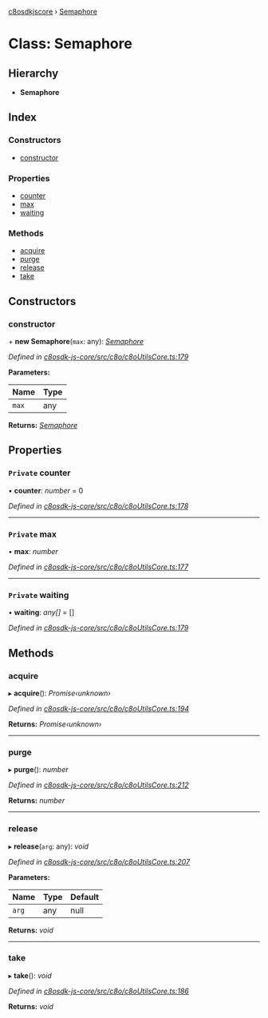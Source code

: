 [c8osdkjscore](../README.md) › [Semaphore](semaphore.md)

# Class: Semaphore

## Hierarchy

* **Semaphore**

## Index

### Constructors

* [constructor](semaphore.md#constructor)

### Properties

* [counter](semaphore.md#private-counter)
* [max](semaphore.md#private-max)
* [waiting](semaphore.md#private-waiting)

### Methods

* [acquire](semaphore.md#acquire)
* [purge](semaphore.md#purge)
* [release](semaphore.md#release)
* [take](semaphore.md#take)

## Constructors

###  constructor

\+ **new Semaphore**(`max`: any): *[Semaphore](semaphore.md)*

*Defined in [c8osdk-js-core/src/c8o/c8oUtilsCore.ts:179](https://github.com/convertigo/c8osdk-angular/blob/9ef7bf8/src/c8o/c8oUtilsCore.ts#L179)*

**Parameters:**

Name | Type |
------ | ------ |
`max` | any |

**Returns:** *[Semaphore](semaphore.md)*

## Properties

### `Private` counter

• **counter**: *number* = 0

*Defined in [c8osdk-js-core/src/c8o/c8oUtilsCore.ts:178](https://github.com/convertigo/c8osdk-angular/blob/9ef7bf8/src/c8o/c8oUtilsCore.ts#L178)*

___

### `Private` max

• **max**: *number*

*Defined in [c8osdk-js-core/src/c8o/c8oUtilsCore.ts:177](https://github.com/convertigo/c8osdk-angular/blob/9ef7bf8/src/c8o/c8oUtilsCore.ts#L177)*

___

### `Private` waiting

• **waiting**: *any[]* =  []

*Defined in [c8osdk-js-core/src/c8o/c8oUtilsCore.ts:179](https://github.com/convertigo/c8osdk-angular/blob/9ef7bf8/src/c8o/c8oUtilsCore.ts#L179)*

## Methods

###  acquire

▸ **acquire**(): *Promise‹unknown›*

*Defined in [c8osdk-js-core/src/c8o/c8oUtilsCore.ts:194](https://github.com/convertigo/c8osdk-angular/blob/9ef7bf8/src/c8o/c8oUtilsCore.ts#L194)*

**Returns:** *Promise‹unknown›*

___

###  purge

▸ **purge**(): *number*

*Defined in [c8osdk-js-core/src/c8o/c8oUtilsCore.ts:212](https://github.com/convertigo/c8osdk-angular/blob/9ef7bf8/src/c8o/c8oUtilsCore.ts#L212)*

**Returns:** *number*

___

###  release

▸ **release**(`arg`: any): *void*

*Defined in [c8osdk-js-core/src/c8o/c8oUtilsCore.ts:207](https://github.com/convertigo/c8osdk-angular/blob/9ef7bf8/src/c8o/c8oUtilsCore.ts#L207)*

**Parameters:**

Name | Type | Default |
------ | ------ | ------ |
`arg` | any |  null |

**Returns:** *void*

___

###  take

▸ **take**(): *void*

*Defined in [c8osdk-js-core/src/c8o/c8oUtilsCore.ts:186](https://github.com/convertigo/c8osdk-angular/blob/9ef7bf8/src/c8o/c8oUtilsCore.ts#L186)*

**Returns:** *void*
